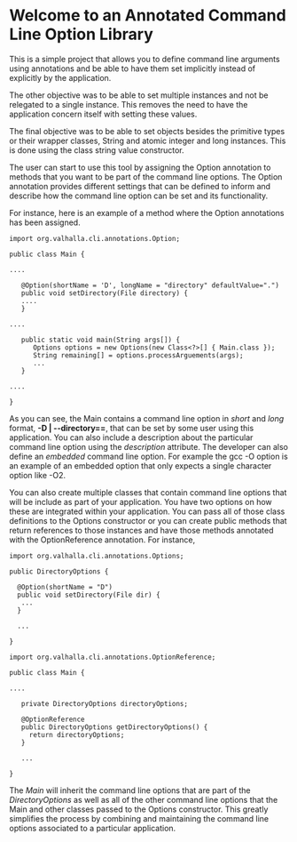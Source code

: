 # Welcome to an Annotated Command Line Option Library #

This is a simple project that allows you to define command line arguments using annotations 
and be able to have them set implicitly instead of explicitly by the application.  

The other objective was to be able to set multiple instances and not be relegated to a single instance.  This 
removes the need to have the application concern itself with setting these values.

The final objective was to be able to set objects besides the primitive types or their wrapper classes, String and 
atomic integer and long instances.  This is done using the class string value constructor.

The user can start to use this tool by assigning the Option annotation to methods that you want to be part of the
command line options.  The Option annotation provides different settings that can be defined to inform and describe
how the command line option can be set and its functionality.

For instance, here is an example of a method where the Option annotations has been assigned.

    import org.valhalla.cli.annotations.Option;

    public class Main {

    ....

       @Option(shortName = 'D', longName = "directory" defaultValue=".")
       public void setDirectory(File directory) {
       ....
       }

    ....

       public static void main(String args[]) {
          Options options = new Options(new Class<?>[] { Main.class });
          String remaining[] = options.processArguements(args);
          ...
       }
   
    ....

    }


As you can see, the Main contains a command line option in _short_ and _long_ format, __-D <value> | --directory==<value>__, 
that can be set by some user using this application.  You can also include a description about the particular command
line option using the _description_ attribute.  The developer can also define an _embedded_ command line option.  For
example the gcc -O option is an example of an embedded option that only expects a single character option like -O2.

You can also create multiple classes that contain command line options that will be include as part of your
application.  You have two options on how these are integrated within your application.  You can pass all of those
class definitions to the Options constructor or you can create public methods that return references to those instances
and have those methods annotated with the OptionReference annotation.  For instance,

    import org.valhalla.cli.annotations.Options;

    public DirectoryOptions {

      @Option(shortName = "D")
      public void setDirectory(File dir) {
       ...
      }
  
      ...
  
    }

    import org.valhalla.cli.annotations.OptionReference;

    public class Main { 

    ....

       private DirectoryOptions directoryOptions;
   
       @OptionReference
       public DirectoryOptions getDirectoryOptions() {
         return directoryOptions;
       }
   
       ...
   
    }

The _Main_ will inherit the command line options that are part of the _DirectoryOptions_ as well as all of the other 
command line options that the Main and other classes passed to the Options constructor.  This greatly
simplifies the process by combining and maintaining the command line options associated to a particular application.
